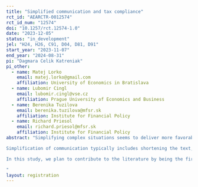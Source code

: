 ```yaml
---
title: "Simplified communication and tax compliance"
rct_id: "AEARCTR-0012574"
rct_id_num: "12574"
doi: "10.1257/rct.12574-1.0"
date: "2023-12-05"
status: "in_development"
jel: "H24, H26, C91, D04, D81, D91"
start_year: "2023-11-07"
end_year: "2024-08-31"
pi: "Dagmara Celik Katreniak"
pi_other:
  - name: Matej Lorko
    email: matej.lorko@gmail.com
    affiliation: University of Economics in Bratislava
  - name: Lubomir Cingl
    email: lubomir.cingl@vse.cz
    affiliation: Prague University of Economics and Business
  - name: Berenika Tuzilova
    email: berenika.tuzilova@mfsr.sk
    affiliation: Institute for Financial Policy
  - name: Richard Priesol
    email: richard.priesol@mfsr.sk
    affiliation: Institute for Financial Policy
abstract: "Simplifying complex situations seems to deliver more favorable outcomes in many domains, including Earned-income Tax Credit take-up rate  (Bhargava and Manoli 2015), portfolio investments (Carvalho and Silverman 2022), and taxes (Abeler and Jäger 2015). Hoppe et al. (2019) show that tax systems are judged complex by professional tax-advisors in most of the 100 countries they studied, while Blesse et al.(2019) 90% of Germans believe that the tax system needs to be substantially simplified. Recent literature in nudging for tax-compliance context shows that simplification can be even more effective than the deterrence nudge (De Neve et al. 2021; Cahlíková et al. 2021; Dwenger et al. 2016).
Simplification of communication typically includes shortening the text, reducing the information content, creating a coherent structure, replacing complex words with simpler alternatives, and highlighting action-relevant information. This lowers information overload and allows to use of scarce attention resources more efficiently and might directly help to overcome transaction costs of dealing with the situation and increase the salience of the communicated message. It may even motivate recipients to tackle the problem sooner (Dušek, Pardo, and Traxler 2022). However, it is unclear which channels matter more than others, as current literature offers only partial answers. In a TV-fee evasion context, Cahlíková et al. (2021) find that reducing transaction costs of reaction procedure contributes only modestly to overall effects on compliance. Bholat et al.(2019) show that simplifying key messages of the central bank increases the comprehension of the general public, but also the trust and reputation of the central bank. This raises questions about the indirect effects a simplified message can bring.
In this study, we plan to contribute to the literature by being the first to disentangle direct and indirect effects which simplified communication from a tax-collecting authority to taxpayers may bring. The direct effects have been already studied and cover the reduced information frictions and transaction costs of dealing with the situation. The indirect effects cover (i) changes in the social norms associated with the tax payments (Bobek, Hageman, and Kelliher 2013), (ii) changes in the perceived competence of the tax-collecting authority and, therefore, the credibility of enforcement, and (iii) a change in a relationship with the tax-collecting authority in the spirit of procedural justice theory (Tyler 2003), and (iv) increased motivation of taxpayers to deal with the situation. 
"
layout: registration
---
```


